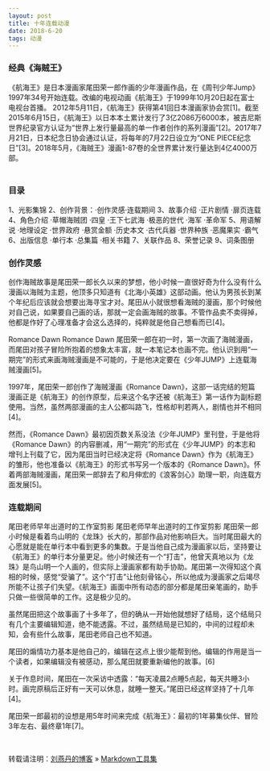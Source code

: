 ```yaml
---
layout: post
title: 十年连载动漫
date: 2018-6-20 
tags: 动漫   
---
```



### 经典《海贼王》

   《航海王》是日本漫画家尾田荣一郎作画的少年漫画作品，在《周刊少年Jump》1997年34号开始连载。改编的电视动画《航海王》于1999年10月20日起在富士电视台首播。
2012年5月11日，《航海王》获得第41回日本漫画家协会赏[1]。截至2015年6月15日，《航海王》以日本本土累计发行了3亿2086万6000本，被吉尼斯世界纪录官方认证为“世界上发行量最高的单一作者创作的系列漫画”[2]。2017年7月21日，日本纪念日协会通过认证，将每年的7月22日设立为“ONE PIECE纪念日”[3]。2018年5月，《海贼王》漫画1-87卷的全世界累计发行量达到4亿4000万部。            
　　

### 目录

1、光影集锦     2、创作背景：·创作灵感·连载期间
3、故事介绍
·正片剧情
·扉页连载
4、角色介绍
·草帽海贼团
·四皇
·王下七武海
·极恶的世代
·海军
·革命军
5、用语解说
·地理设定
·世界政府
·悬赏金额
·历史本文
·古代兵器
·世界种族
·恶魔果实
·霸气
6、出版信息
·单行本
·总集篇
·相关书籍
7、关联作品
8、荣誉记录
9、词条图册

### 创作灵感

创作海贼故事是尾田荣一郎长久以来的梦想，他小时候一直很好奇为什么没有什么漫画以海贼为主题，他顶多只知道有《北海小英雄》这部动画。他认为男孩长到某个年纪后应该就会想要出海寻宝才对。尾田从小就很想看海贼的漫画，那个时候他对自己说，如果要自己画的话，那就一定会画海贼的故事。不管作品卖不卖得掉，他都是作好了心理准备才会这么选择的，纯粹就是他自己想看而已[4]。

Romance Dawn
Romance Dawn
尾田荣一郎在初一时，第一次画了海贼漫画，而尾田对孩子冒险所抱着的想象太丰富，就一本笔记本也画不完。他认识到用“一期完”的形式来画海贼漫画是不可能的，于是他决定要在《少年JUMP》上连载海贼漫画[5]。

1997年，尾田荣一郎创作了海贼漫画《Romance Dawn》，这部一话完结的短篇漫画正是《航海王》的创作原型，后来这个名字还被《航海王》第一话作为副标题使用。当然，虽然两部漫画的主人公都叫路飞，性格却判若两人，剧情也并不相同[4]。

然而，《Romance Dawn》最初因页数关系没法《少年JUMP》里刊登，于是他将《Romance Dawn》的内容删减，用“一期完”的形式在《少年JUMP》的本志和增刊上刊载了它，因为尾田当时已经决定将《Romance Dawn》作为《航海王》的雏形，他也准备以《航海王》的形式书写另一个版本的《Romance Dawn》。怀着两部海贼漫画，尾田荣一郎辞去了和月伸宏的《浪客剑心》助理一职，向连载方面发展[5]。

### 连载期间

尾田老师早年出道时的工作室剪影
尾田老师早年出道时的工作室剪影
尾田荣一郎小时候是看着鸟山明的《龙珠》长大的，那部作品对他影响巨大。当时尾田最大的心愿就是能在单行本中看到更多的集数。于是当他自己成为漫画家以后，坚持要让《航海王》的单行本分量更足。他小时候还有一个“打击”，他曾天真地以为《龙珠》是鸟山明一个人画的，但实际上漫画家都有助手协助。尾田第一次得知这个真相的时候，感觉“受骗了”。这个“打击”让他刻骨铭心，所以他成为漫画家之后竭尽所能不让孩子们失望。《航海王》画面中所有动态的部分都是尾田亲笔画的，助手只做一些很简单的工作。这是极少见的。

虽然尾田把这个故事画了十多年了，但的确从一开始他就想好了结局，这个结局只有几个主要编辑知道，绝不能透露。不过，虽然结局是已知的，中间的过程却未知，会有些什么故事，尾田老师自己也不知道。

尾田的煽情功力基本是他自己的，编辑在这点上很少能帮到他。编辑的作用是当一个读者，如果编辑没有被感动，那么尾田就要重新编他的故事。[6]

关于作息时间，尾田在一次采访中透露：“每天凌晨2点睡5点起，每天共睡3小时。画完原稿后正好有一天可以休息，就睡一整天。”尾田已经这样坚持了十几年[4]。

尾田荣一郎最初的设想是用5年时间来完成《航海王》：最初的1年募集伙伴、冒险3年左右、最终章1年[7]。



<br>

转载请注明：[刘燕丹的博客](http://lyd2580) » [Markdown工具集](http://baixin.io/2016/11/markdownTool/)                   

